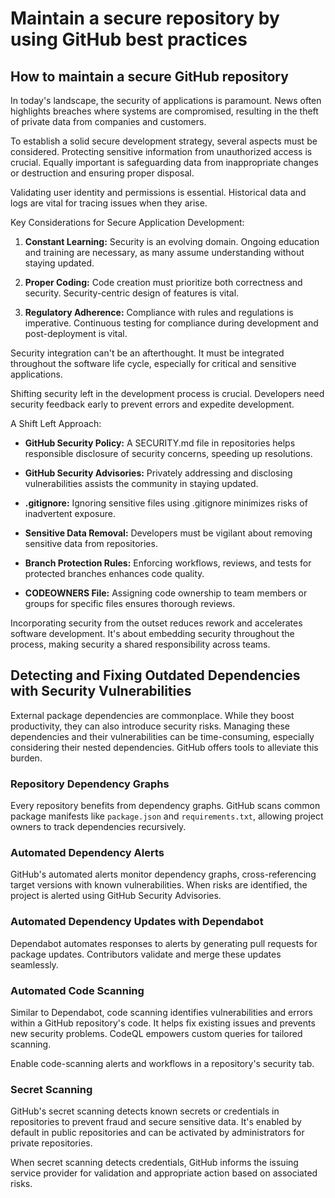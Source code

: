 # Maintain a secure repository by using GitHub best practices


## How to maintain a secure GitHub repository

In today's landscape, the security of applications is paramount. News often highlights breaches where systems are compromised, resulting in the theft of private data from companies and customers.

To establish a solid secure development strategy, several aspects must be considered. Protecting sensitive information from unauthorized access is crucial. Equally important is safeguarding data from inappropriate changes or destruction and ensuring proper disposal.

Validating user identity and permissions is essential. Historical data and logs are vital for tracing issues when they arise.

Key Considerations for Secure Application Development:

1. **Constant Learning:** Security is an evolving domain. Ongoing education and training are necessary, as many assume understanding without staying updated.

2. **Proper Coding:** Code creation must prioritize both correctness and security. Security-centric design of features is vital.

3. **Regulatory Adherence:** Compliance with rules and regulations is imperative. Continuous testing for compliance during development and post-deployment is vital.

Security integration can't be an afterthought. It must be integrated throughout the software life cycle, especially for critical and sensitive applications.

Shifting security left in the development process is crucial. Developers need security feedback early to prevent errors and expedite development.

A Shift Left Approach:

- **GitHub Security Policy:** A SECURITY.md file in repositories helps responsible disclosure of security concerns, speeding up resolutions.
  
- **GitHub Security Advisories:** Privately addressing and disclosing vulnerabilities assists the community in staying updated.
  
- **.gitignore:** Ignoring sensitive files using .gitignore minimizes risks of inadvertent exposure.

- **Sensitive Data Removal:** Developers must be vigilant about removing sensitive data from repositories.

- **Branch Protection Rules:** Enforcing workflows, reviews, and tests for protected branches enhances code quality.
  
- **CODEOWNERS File:** Assigning code ownership to team members or groups for specific files ensures thorough reviews.

Incorporating security from the outset reduces rework and accelerates software development. It's about embedding security throughout the process, making security a shared responsibility across teams.

## Detecting and Fixing Outdated Dependencies with Security Vulnerabilities

External package dependencies are commonplace. While they boost productivity, they can also introduce security risks. Managing these dependencies and their vulnerabilities can be time-consuming, especially considering their nested dependencies. GitHub offers tools to alleviate this burden.

### Repository Dependency Graphs

Every repository benefits from dependency graphs. GitHub scans common package manifests like `package.json` and `requirements.txt`, allowing project owners to track dependencies recursively.

### Automated Dependency Alerts

GitHub's automated alerts monitor dependency graphs, cross-referencing target versions with known vulnerabilities. When risks are identified, the project is alerted using GitHub Security Advisories.

### Automated Dependency Updates with Dependabot

Dependabot automates responses to alerts by generating pull requests for package updates. Contributors validate and merge these updates seamlessly.

### Automated Code Scanning

Similar to Dependabot, code scanning identifies vulnerabilities and errors within a GitHub repository's code. It helps fix existing issues and prevents new security problems. CodeQL empowers custom queries for tailored scanning.

Enable code-scanning alerts and workflows in a repository's security tab.

### Secret Scanning

GitHub's secret scanning detects known secrets or credentials in repositories to prevent fraud and secure sensitive data. It's enabled by default in public repositories and can be activated by administrators for private repositories.

When secret scanning detects credentials, GitHub informs the issuing service provider for validation and appropriate action based on associated risks.
